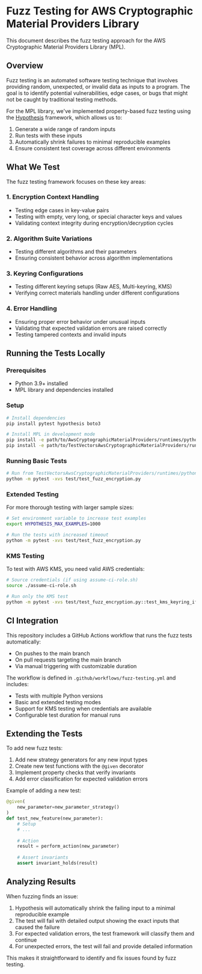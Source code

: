 # Fuzz Testing for AWS Cryptographic Material Providers Library

This document describes the fuzz testing approach for the AWS Cryptographic Material Providers Library (MPL).

## Overview

Fuzz testing is an automated software testing technique that involves providing random, unexpected, or invalid data as inputs to a program. The goal is to identify potential vulnerabilities, edge cases, or bugs that might not be caught by traditional testing methods.

For the MPL library, we've implemented property-based fuzz testing using the [Hypothesis](https://hypothesis.readthedocs.io/) framework, which allows us to:

1. Generate a wide range of random inputs
2. Run tests with these inputs
3. Automatically shrink failures to minimal reproducible examples
4. Ensure consistent test coverage across different environments

## What We Test

The fuzz testing framework focuses on these key areas:

### 1. Encryption Context Handling
- Testing edge cases in key-value pairs
- Testing with empty, very long, or special character keys and values
- Validating context integrity during encryption/decryption cycles

### 2. Algorithm Suite Variations
- Testing different algorithms and their parameters
- Ensuring consistent behavior across algorithm implementations

### 3. Keyring Configurations
- Testing different keyring setups (Raw AES, Multi-keyring, KMS)
- Verifying correct materials handling under different configurations

### 4. Error Handling
- Ensuring proper error behavior under unusual inputs
- Validating that expected validation errors are raised correctly
- Testing tampered contexts and invalid inputs

## Running the Tests Locally

### Prerequisites
- Python 3.9+ installed
- MPL library and dependencies installed

### Setup
```bash
# Install dependencies
pip install pytest hypothesis boto3

# Install MPL in development mode
pip install -e path/to/AwsCryptographicMaterialProviders/runtimes/python/
pip install -e path/to/TestVectorsAwsCryptographicMaterialProviders/runtimes/python/
```

### Running Basic Tests
```bash
# Run from TestVectorsAwsCryptographicMaterialProviders/runtimes/python directory
python -m pytest -xvs test/test_fuzz_encryption.py
```

### Extended Testing
For more thorough testing with larger sample sizes:
```bash
# Set environment variable to increase test examples
export HYPOTHESIS_MAX_EXAMPLES=1000

# Run the tests with increased timeout
python -m pytest -xvs test/test_fuzz_encryption.py
```

### KMS Testing
To test with AWS KMS, you need valid AWS credentials:
```bash
# Source credentials (if using assume-ci-role.sh)
source ./assume-ci-role.sh

# Run only the KMS test
python -m pytest -xvs test/test_fuzz_encryption.py::test_kms_keyring_if_available
```

## CI Integration

This repository includes a GitHub Actions workflow that runs the fuzz tests automatically:
- On pushes to the main branch
- On pull requests targeting the main branch
- Via manual triggering with customizable duration

The workflow is defined in `.github/workflows/fuzz-testing.yml` and includes:

- Tests with multiple Python versions
- Basic and extended testing modes
- Support for KMS testing when credentials are available
- Configurable test duration for manual runs

## Extending the Tests

To add new fuzz tests:

1. Add new strategy generators for any new input types
2. Create new test functions with the `@given` decorator
3. Implement property checks that verify invariants
4. Add error classification for expected validation errors

Example of adding a new test:
```python
@given(
    new_parameter=new_parameter_strategy()
)
def test_new_feature(new_parameter):
    # Setup
    # ...
    
    # Action
    result = perform_action(new_parameter)
    
    # Assert invariants
    assert invariant_holds(result)
```

## Analyzing Results

When fuzzing finds an issue:

1. Hypothesis will automatically shrink the failing input to a minimal reproducible example
2. The test will fail with detailed output showing the exact inputs that caused the failure
3. For expected validation errors, the test framework will classify them and continue
4. For unexpected errors, the test will fail and provide detailed information

This makes it straightforward to identify and fix issues found by fuzz testing.
